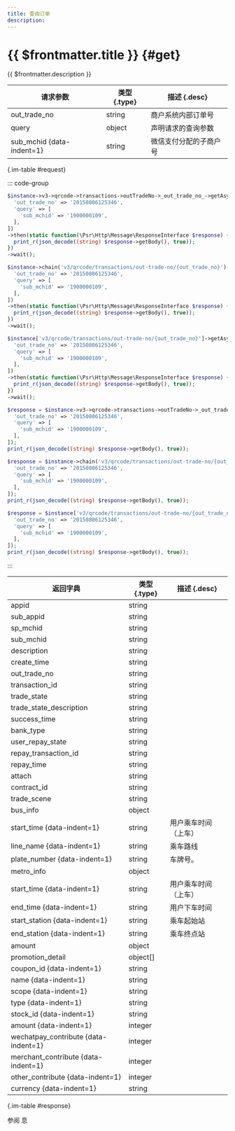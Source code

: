 ```yaml
---
title: 查询订单
description: 
---
```


# {{ $frontmatter.title }} {#get}

{{ $frontmatter.description }}

| 请求参数 | 类型 {.type} | 描述 {.desc}
| --- | --- | ---
| out_trade_no | string | 商户系统内部订单号
| query | object | 声明请求的查询参数
| sub_mchid {data-indent=1} | string | 微信支付分配的子商户号

{.im-table #request}

::: code-group

```php [异步纯链式]
$instance->v3->qrcode->transactions->outTradeNo->_out_trade_no_->getAsync([
  'out_trade_no' => '20150806125346',
  'query' => [
    'sub_mchid' => '1900000109',
  ],
])
->then(static function(\Psr\Http\Message\ResponseInterface $response) {
  print_r(json_decode((string) $response->getBody(), true));
})
->wait();
```

```php [异步声明式]
$instance->chain('v3/qrcode/transactions/out-trade-no/{out_trade_no}')->getAsync([
  'out_trade_no' => '20150806125346',
  'query' => [
    'sub_mchid' => '1900000109',
  ],
])
->then(static function(\Psr\Http\Message\ResponseInterface $response) {
  print_r(json_decode((string) $response->getBody(), true));
})
->wait();
```

```php [异步属性式]
$instance['v3/qrcode/transactions/out-trade-no/{out_trade_no}']->getAsync([
  'out_trade_no' => '20150806125346',
  'query' => [
    'sub_mchid' => '1900000109',
  ],
])
->then(static function(\Psr\Http\Message\ResponseInterface $response) {
  print_r(json_decode((string) $response->getBody(), true));
})
->wait();
```

```php [同步纯链式]
$response = $instance->v3->qrcode->transactions->outTradeNo->_out_trade_no_->get([
  'out_trade_no' => '20150806125346',
  'query' => [
    'sub_mchid' => '1900000109',
  ],
]);
print_r(json_decode((string) $response->getBody(), true));
```

```php [同步声明式]
$response = $instance->chain('v3/qrcode/transactions/out-trade-no/{out_trade_no}')->get([
  'out_trade_no' => '20150806125346',
  'query' => [
    'sub_mchid' => '1900000109',
  ],
]);
print_r(json_decode((string) $response->getBody(), true));
```

```php [同步属性式]
$response = $instance['v3/qrcode/transactions/out-trade-no/{out_trade_no}']->get([
  'out_trade_no' => '20150806125346',
  'query' => [
    'sub_mchid' => '1900000109',
  ],
]);
print_r(json_decode((string) $response->getBody(), true));
```

:::

| 返回字典 | 类型 {.type} | 描述 {.desc}
| --- | --- | ---
| appid | string | 
| sub_appid | string | 
| sp_mchid | string | 
| sub_mchid | string | 
| description | string | 
| create_time | string | 
| out_trade_no | string | 
| transaction_id | string | 
| trade_state | string | 
| trade_state_description | string | 
| success_time | string | 
| bank_type | string | 
| user_repay_state | string | 
| repay_transaction_id | string | 
| repay_time | string | 
| attach | string | 
| contract_id | string | 
| trade_scene | string | 
| bus_info | object | 
| start_time {data-indent=1} | string | 用户乘车时间（上车）
| line_name {data-indent=1} | string | 乘车路线
| plate_number {data-indent=1} | string | 车牌号。
| metro_info | object | 
| start_time {data-indent=1} | string | 用户乘车时间（上车）
| end_time {data-indent=1} | string | 用户下车时间
| start_station {data-indent=1} | string | 乘车起始站
| end_station {data-indent=1} | string | 乘车终点站
| amount | object | 
| promotion_detail | object[] | 
| coupon_id {data-indent=1} | string | 
| name {data-indent=1} | string | 
| scope {data-indent=1} | string | 
| type {data-indent=1} | string | 
| stock_id {data-indent=1} | string | 
| amount {data-indent=1} | integer | 
| wechatpay_contribute {data-indent=1} | integer | 
| merchant_contribute {data-indent=1} | integer | 
| other_contribute {data-indent=1} | integer | 
| currency {data-indent=1} | string | 

{.im-table #response}

参阅 息
